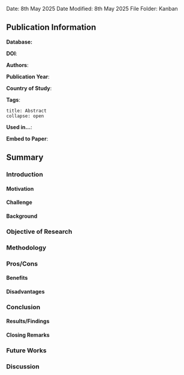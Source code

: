 Date: 8th May 2025
Date Modified: 8th May 2025
File Folder: Kanban
## Publication Information

**Database:** 

**DOI**: 

**Authors**: 

**Publication Year**:

**Country of Study**:

**Tags**:

```ad-abstract
title: Abstract
collapse: open

```

**Used in…**: 

**Embed to Paper**:

## Summary

### Introduction

#### Motivation

#### Challenge

#### Background

### Objective of Research

### Methodology

### Pros/Cons

#### Benefits

#### Disadvantages

### Conclusion

#### Results/Findings

#### Closing Remarks

### Future Works

### Discussion

